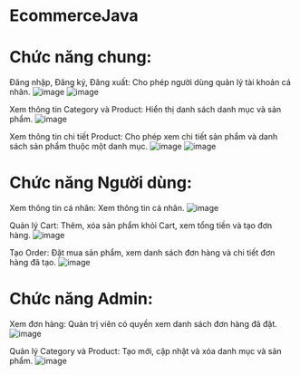 # EcommerceJava
# Chức năng chung:
Đăng nhập, Đăng ký, Đăng xuất: Cho phép người dùng quản lý tài khoản cá nhân.
![image](https://github.com/VietHyung/EcommerceJava/assets/93813803/fbdbdef3-64fe-434a-aeb8-5bfbb52b00f7)
![image](https://github.com/VietHyung/EcommerceJava/assets/93813803/15ac5ed3-2f91-4db3-93df-f99b331364bb)

Xem thông tin Category và Product: Hiển thị danh sách danh mục và sản phẩm.
![image](https://github.com/VietHyung/EcommerceJava/assets/93813803/5286ff08-1c3e-405e-8e33-ee7a9c0c1105)

Xem thông tin chi tiết Product: Cho phép xem chi tiết sản phẩm và danh sách sản phẩm thuộc một danh mục.
![image](https://github.com/VietHyung/EcommerceJava/assets/93813803/d3f4d6bf-587c-4a41-b3ff-54480ae2b619)
![image](https://github.com/VietHyung/EcommerceJava/assets/93813803/13d217f2-dfc9-45bf-8ed7-3029ee1b0597)

# Chức năng Người dùng:
Xem thông tin cá nhân: Xem thông tin cá nhân.
![image](https://github.com/VietHyung/EcommerceJava/assets/93813803/e196b967-f84a-439e-91bc-46d0d98389dc)

Quản lý Cart: Thêm, xóa sản phẩm khỏi Cart, xem tổng tiền và tạo đơn hàng.
![image](https://github.com/VietHyung/EcommerceJava/assets/93813803/9b6f8859-73d1-4ee8-98fc-57300ec9f2c5)

Tạo Order: Đặt mua sản phẩm, xem danh sách đơn hàng và chi tiết đơn hàng đã tạo.
![image](https://github.com/VietHyung/EcommerceJava/assets/93813803/ad9078db-48f4-4b47-b44c-7c5efe56b1f4)

# Chức năng Admin:
Xem đơn hàng: Quản trị viên có quyền xem danh sách đơn hàng đã đặt.
![image](https://github.com/VietHyung/EcommerceJava/assets/93813803/eca52964-fc9f-414b-b884-b67ada611bb5)

Quản lý Category và Product: Tạo mới, cập nhật và xóa danh mục và sản phẩm.
![image](https://github.com/VietHyung/EcommerceJava/assets/93813803/fc8ca312-c2fe-4886-8dcc-80d71659888f)
